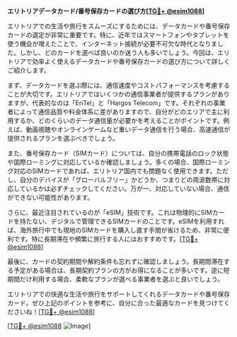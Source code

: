 **エリトリアデータカード/番号保存カードの選び方[[TG💪+ @esim1088](https://t.me/s/esim1088)]**

エリトリアでの生活や旅行をスムーズにするためには、データカードや番号保存カードの選定が非常に重要です。特に、近年ではスマートフォンやタブレットを使う機会が増えたことで、インターネット接続が必要不可欠な時代となりました。しかし、どのカードを選べば良いのか迷う人も多いでしょう。今回は、エリトリアで効率よく使えるデータカードや番号保存カードの選び方について詳しくご紹介します。

まず、データカードを選ぶ際には、通信速度やコストパフォーマンスを考慮することが大切です。エリトリアではいくつかの通信事業者が提供するプランがありますが、代表的なのは「EriTel」と「Hargos Telecom」です。それぞれの事業者によって通信品質や料金体系に差がありますので、自分がどのエリアで主に利用するか、どのくらいのデータ通信量が必要かを考えることがポイントです。例えば、動画視聴やオンラインゲームなど重いデータ通信を行う場合、高速通信が提供されるプランを選ぶべきでしょう。

また、番号保存カード（SIMカード）については、自分の携帯電話のロック状態や国際ローミングに対応しているか確認しましょう。多くの場合、国際ローミング対応のSIMカードであれば、エリトリア国内でも問題なく使用できます。ただし、自分のデバイスが「グローバルフリー」かどうか、つまりどの周波数帯に対応しているかは必ずチェックしてください。万が一、対応していない場合、通信ができない可能性があります。

さらに、最近注目されているのが「eSIM」技術です。これは物理的にSIMカードを持たない、デジタルで管理できるSIMカードのことです。eSIMを利用すれば、海外旅行中でも現地のSIMカードを購入し直す手間が省けるため、非常に便利です。特に長期滞在や頻繁に旅行する人にはおすすめです。[[TG💪+ @esim1088](https://t.me/s/esim1088)]

最後に、カードの契約期間や解約条件も忘れずに確認しましょう。長期間滞在する予定がある場合は、長期契約プランの方がお得になることが多いです。逆に短期間だけ利用する場合、柔軟なプランが選べる事業者を選ぶと良いでしょう。

エリトリアでの快適な生活や旅行をサポートしてくれるデータカードや番号保存カード。ぜひ上記のポイントを参考に、自分に合った最適なカードを見つけてくださいね！[[TG💪+ @esim1088](https://t.me/s/esim1088)]

[[TG💪+ @esim1088](https://t.me/s/esim1088) ![Image](https://i.postimg.cc/Y0z9fWf4/image.png)]